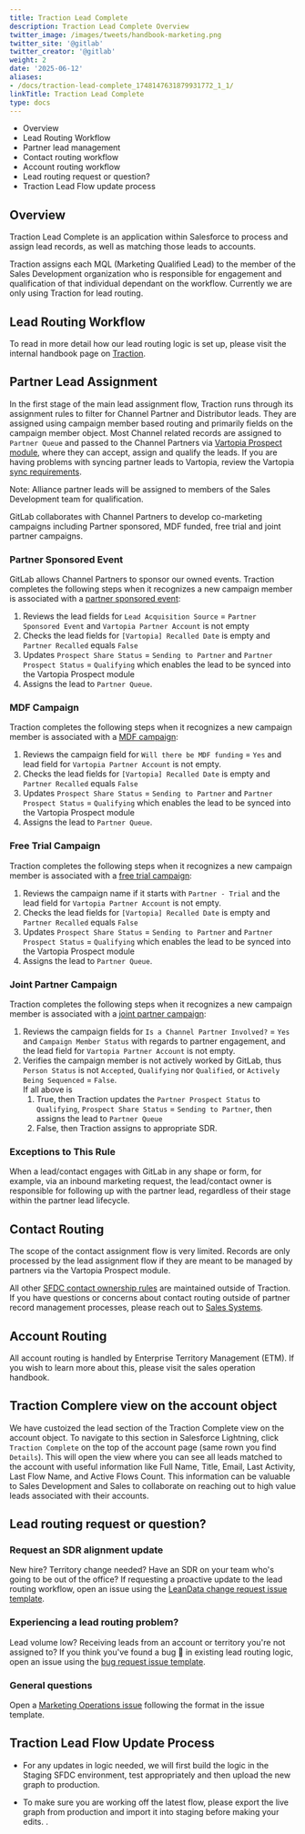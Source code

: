 ```yaml
---
title: Traction Lead Complete
description: Traction Lead Complete Overview
twitter_image: /images/tweets/handbook-marketing.png
twitter_site: '@gitlab'
twitter_creator: '@gitlab'
weight: 2
date: '2025-06-12'
aliases:
- /docs/traction-lead-complete_1748147631879931772_1_1/
linkTitle: Traction Lead Complete
type: docs
---
```


- Overview
- Lead Routing Workflow
- Partner lead management
- Contact routing workflow
- Account routing workflow
- Lead routing request or question?
- Traction Lead Flow update process

## Overview

Traction Lead Complete is an application within Salesforce to process and assign lead records, as well as matching those leads to accounts.

Traction assigns each MQL (Marketing Qualified Lead) to the member of the Sales Development organization who is responsible for engagement and qualification of that individual dependant on the workflow. Currently we are only using Traction for lead routing.

## Lead Routing Workflow

To read in more detail how our lead routing logic is set up, please visit the internal handbook page on [Traction](https://internal.gitlab.com/handbook/marketing/marketing-strategy-and-platforms/marketing-operations/traction/).

## Partner Lead Assignment

In the first stage of the main lead assignment flow, Traction runs through its assignment rules to filter for Channel Partner and Distributor leads. They are assigned using campaign member based routing and primarily fields on the campaign member object. Most Channel related records are assigned to `Partner Queue` and passed to the Channel Partners via [Vartopia Prospect module](/handbook/marketing/marketing-operations/vartopia/), where they can accept, assign and qualify the leads. If you are having problems with syncing partner leads to Vartopia, review the Vartopia [sync requirements](/handbook/marketing/marketing-operations/vartopia/#troubleshooting-vartopia-sync).

Note: Alliance partner leads will be assigned to members of the Sales Development team for qualification.

GitLab collaborates with Channel Partners to develop co-marketing campaigns including Partner sponsored, MDF funded, free trial and joint partner campaigns.

### Partner Sponsored Event

GitLab allows Channel Partners to sponsor our owned events. Traction completes the following steps when it recognizes a new campaign member is associated with a [partner sponsored event](/handbook/marketing/marketing-operations/campaigns-and-programs/#partner-sponsored-event):

1. Reviews the lead fields for  `Lead Acquisition Source` = `Partner Sponsored Event` and `Vartopia Partner Account` is not empty
1. Checks the lead fields for  `[Vartopia] Recalled Date` is empty and `Partner Recalled` equals `False`
1. Updates `Prospect Share Status` = `Sending to Partner` and `Partner Prospect Status` = `Qualifying` which enables the lead to be synced into the Vartopia Prospect module
1. Assigns the lead to `Partner Queue`.

### MDF Campaign

Traction completes the following steps when it recognizes a new campaign member is associated with a [MDF campaign](/handbook/marketing/marketing-operations/campaigns-and-programs/#partner-only-campaigns---mdf-funded):

1. Reviews the campaign field for `Will there be MDF funding` = `Yes` and lead field for `Vartopia Partner Account` is not empty.
1. Checks the lead fields for  `[Vartopia] Recalled Date` is empty and `Partner Recalled` equals `False`
1. Updates `Prospect Share Status` = `Sending to Partner` and `Partner Prospect Status` = `Qualifying` which enables the lead to be synced into the Vartopia Prospect module
1. Assigns the lead to `Partner Queue`.

### Free Trial Campaign

Traction completes the following steps when it recognizes a new campaign member is associated with a [free trial campaign](/handbook/marketing/marketing-operations/campaigns-and-programs/#trials-from-partners):

1. Reviews the campaign name if it starts with  `Partner - Trial` and the lead field for `Vartopia Partner Account` is not empty.
1. Checks the lead fields for  `[Vartopia] Recalled Date` is empty and `Partner Recalled` equals `False`
1. Updates `Prospect Share Status` = `Sending to Partner` and `Partner Prospect Status` = `Qualifying` which enables the lead to be synced into the Vartopia Prospect module
1. Assigns the lead to `Partner Queue`.

### Joint Partner Campaign

Traction completes the following steps when it recognizes a new campaign member is associated with a [joint partner campaign](/handbook/marketing/marketing-operations/campaigns-and-programs/#joint-gitlab-and-partner-events):

1. Reviews the campaign fields for `Is a Channel Partner Involved?` = `Yes` and  `Campaign Member Status` with regards to partner engagement, and the lead field for `Vartopia Partner Account` is not empty.
1. Verifies the campaign member is not actively worked by GitLab, thus `Person Status` is not `Accepted`, `Qualifying` nor `Qualified`, or `Actively Being Sequenced` = `False`. <br>
If all above is
   1. True, then Traction updates the `Partner Prospect Status` to `Qualifying`, `Prospect Share Status` = `Sending to Partner`, then assigns the lead to `Partner Queue`
   1. False, then Traction assigns to appropriate SDR.

### Exceptions to This Rule

When a lead/contact engages with GitLab in any shape or form, for example, via an inbound marketing request, the lead/contact owner is responsible for following up with the partner lead, regardless of their stage within the partner lead lifecycle.

## Contact Routing

The scope of the contact assignment flow is very limited. Records are only processed by the lead assignment flow if they are meant to be managed by partners via the Vartopia Prospect module.

All other [SFDC contact ownership rules](/handbook/sales/field-operations/gtm-resources/#changing-contact-ownership-in-salesforce) are maintained outside of Traction. If you have questions or concerns about contact routing outside of partner record management processes, please reach out to [Sales Systems](/handbook/sales/field-operations/sales-systems/).

## Account Routing

All account routing is handled by Enterprise Territory Management (ETM). If you wish to learn more about this, please visit the sales operation handbook.

## Traction Complere view on the account object

We have custoized the lead section of the Traction Complete view on the account object. To navigate to this section in Salesforce Lightning, click `Traction Complete` on the top of the account page (same rown you find `Details`). This will open the view where you can see all leads matched to the account with useful information like Full Name, Title, Email, Last Activity, Last Flow Name, and Active Flows Count. This information can be valuable to Sales Development and Sales to collaborate on reaching out to high value leads associated with their accounts.

## Lead routing request or question?

### Request an SDR alignment update

New hire? Territory change needed? Have an SDR on your team who's going to be out of the office? If requesting a proactive update to the lead routing workflow, open an issue using the [LeanData change request issue template](https://gitlab.com/gitlab-com/marketing/marketing-operations/-/issues/new?issuable_template=leandata_change_sdralignment).

### Experiencing a lead routing problem?

Lead volume low? Receiving leads from an account or territory you're not assigned to? If you think you've found a bug :bug: in existing lead routing logic, open an issue using the [bug request issue template](https://gitlab.com/gitlab-com/marketing/marketing-operations/-/issues/new?issuable_template=bug_request).

### General questions

Open a [Marketing Operations issue](https://gitlab.com/gitlab-com/marketing/marketing-operations/-/issues/new) following the format in the issue template.

## Traction Lead Flow Update Process

- For any updates in logic needed, we will first build the logic in the Staging SFDC environment, test appropriately and then upload the new graph to production.

- To make sure you are working off the latest flow, please export the live graph from production and import it into staging before making your edits. .
